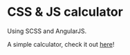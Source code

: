 # CSS &amp; JS calculator
Using SCSS and AngularJS.

A simple calculator, check it out [here](https://mateuspiresl.github.io/calculator/)!
